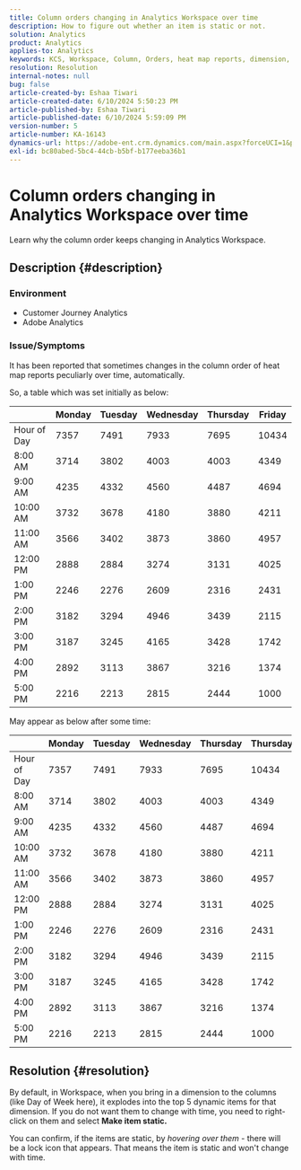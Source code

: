 ```yaml
---
title: Column orders changing in Analytics Workspace over time
description: How to figure out whether an item is static or not.
solution: Analytics
product: Analytics
applies-to: Analytics
keywords: KCS, Workspace, Column, Orders, heat map reports, dimension, workspace
resolution: Resolution
internal-notes: null
bug: false
article-created-by: Eshaa Tiwari
article-created-date: 6/10/2024 5:50:23 PM
article-published-by: Eshaa Tiwari
article-published-date: 6/10/2024 5:59:09 PM
version-number: 5
article-number: KA-16143
dynamics-url: https://adobe-ent.crm.dynamics.com/main.aspx?forceUCI=1&pagetype=entityrecord&etn=knowledgearticle&id=b37545e7-5127-ef11-840a-00224803cdc1
exl-id: bc80abed-5bc4-44cb-b5bf-b177eeba36b1
---
```

# Column orders changing in Analytics Workspace over time


Learn why the column order keeps changing in Analytics Workspace.

## Description {#description}


### <b>Environment</b>

- Customer Journey Analytics
- Adobe Analytics


### <b>Issue/Symptoms</b>

It has been reported that sometimes changes in the column order of heat map reports peculiarly over time, automatically.

 So, a table which was set initially as below:


|   | Monday | Tuesday | Wednesday | Thursday | Friday |
| --- | --- | --- | --- | --- | --- |
| Hour of Day | 7357 | 7491 | 7933 | 7695 | 10434 |
| 8:00 AM | 3714 | 3802 | 4003 | 4003 | 4349 |
| 9:00 AM | 4235 | 4332 | 4560 | 4487 | 4694 |
| 10:00 AM | 3732 | 3678 | 4180 | 3880 | 4211 |
| 11:00 AM | 3566 | 3402 | 3873 | 3860 | 4957 |
| 12:00 PM | 2888 | 2884 | 3274 | 3131 | 4025 |
| 1:00 PM | 2246 | 2276 | 2609 | 2316 | 2431 |
| 2:00 PM | 3182 | 3294 | 4946 | 3439 | 2115 |
| 3:00 PM | 3187 | 3245 | 4165 | 3428 | 1742 |
| 4:00 PM | 2892 | 3113 | 3867 | 3216 | 1374 |
| 5:00 PM | 2216 | 2213 | 2815 | 2444 | 1000 |


May appear as below after some time:


|   | Monday | Tuesday | Wednesday | Thursday | Thursday |
| --- | --- | --- | --- | --- | --- |
| Hour of Day | 7357 | 7491 | 7933 | 7695 | 10434 |
| 8:00 AM | 3714 | 3802 | 4003 | 4003 | 4349 |
| 9:00 AM | 4235 | 4332 | 4560 | 4487 | 4694 |
| 10:00 AM | 3732 | 3678 | 4180 | 3880 | 4211 |
| 11:00 AM | 3566 | 3402 | 3873 | 3860 | 4957 |
| 12:00 PM | 2888 | 2884 | 3274 | 3131 | 4025 |
| 1:00 PM | 2246 | 2276 | 2609 | 2316 | 2431 |
| 2:00 PM | 3182 | 3294 | 4946 | 3439 | 2115 |
| 3:00 PM | 3187 | 3245 | 4165 | 3428 | 1742 |
| 4:00 PM | 2892 | 3113 | 3867 | 3216 | 1374 |
| 5:00 PM | 2216 | 2213 | 2815 | 2444 | 1000 |



## Resolution {#resolution}


By default, in Workspace, when you bring in a dimension to the columns (like Day of Week here), it explodes into the top 5 dynamic items for that dimension. If you do not want them to change with time, you need to right-click on them and select <b>Make item static.</b>

You can confirm, if the items are static, by *hovering over them* - there will be a lock icon that appears. That means the item is static and won't change with time.
